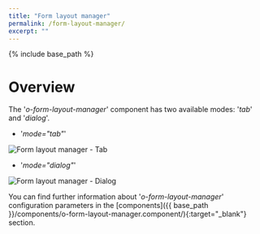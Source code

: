 ```yaml
---
title: "Form layout manager"
permalink: /form-layout-manager/
excerpt: ""
---
```


{% include base_path %}

# Overview

The '*o-form-layout-manager*' component has two available modes: '*tab*' and '*dialog*'.

* '*mode="tab"*'

<img src="{{ base_path }}/images/layouts/form-layout-manager/formLayoutManagerTAB.png" alt="Form layout manager - Tab">

* '*mode="dialog"*'

<img src="{{ base_path }}/images/layouts/form-layout-manager/formLayoutManagerDIALOG.png" alt="Form layout manager - Dialog">


You can find further information about '*o-form-layout-manager*' configuration parameters in the [components]({{ base_path }}/components/o-form-layout-manager.component/){:target="_blank"} section.
